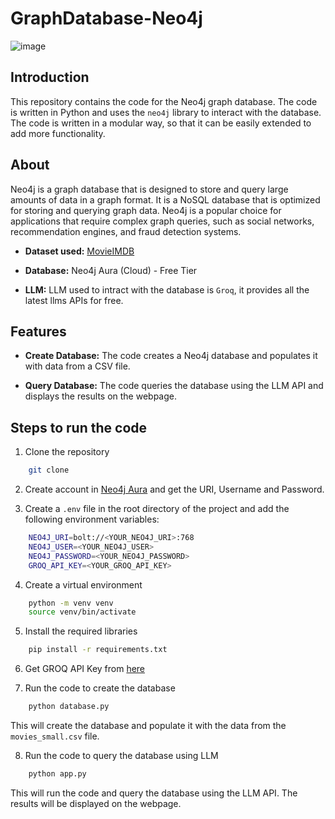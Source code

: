 # GraphDatabase-Neo4j

![image](https://github.com/user-attachments/assets/c8667285-0425-4a6e-bafa-ccb62b1f86f1)


## Introduction

This repository contains the code for the Neo4j graph database. The code is written in Python and uses the `neo4j` library to interact with the database. The code is written in a modular way, so that it can be easily extended to add more functionality.

## About

Neo4j is a graph database that is designed to store and query large amounts of data in a graph format. It is a NoSQL database that is optimized for storing and querying graph data. Neo4j is a popular choice for applications that require complex graph queries, such as social networks, recommendation engines, and fraud detection systems.

- **Dataset used:** [MovieIMDB](https://raw.githubusercontent.com/tomasonjo/blog-datasets/main/movies/movies_small.csv)

- **Database:** Neo4j Aura (Cloud) - Free Tier 

- **LLM:**  LLM used to intract with the database is `Groq`, it provides all the latest llms APIs for free.

## Features

- **Create Database:** The code creates a Neo4j database and populates it with data from a CSV file.

- **Query Database:** The code queries the database using the LLM API and displays the results on the webpage.

## Steps to run the code

1. Clone the repository

```bash
    git clone 

```

2. Create account in [Neo4j Aura](https://neo4j.com/cloud/aura/) and get the URI, Username and Password.

3. Create a `.env` file in the root directory of the project and add the following environment variables:

```bash
    NEO4J_URI=bolt://<YOUR_NEO4J_URI>:768
    NEO4J_USER=<YOUR_NEO4J_USER>
    NEO4J_PASSWORD=<YOUR_NEO4J_PASSWORD>
    GROQ_API_KEY=<YOUR_GROQ_API_KEY>
```

4. Create a virtual environment

```bash
    python -m venv venv
    source venv/bin/activate
```

5. Install the required libraries

```bash
    pip install -r requirements.txt
```
6. Get GROQ API Key from [here](https://groq.dev/)

7. Run the code to create the database

```bash
    python database.py
```
This will create the database and populate it with the data from the `movies_small.csv` file.

8. Run the code to query the database using LLM

```bash
    python app.py
```

This will run the code and query the database using the LLM API. The results will be displayed on the webpage.






